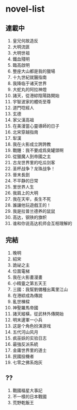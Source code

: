 # novel-list

## 連載中
1. 皇兄何故造反
2. 大明流匪
3. 大明世祖
4. 鐵血殘明
5. 臨高啟明
6. 整座大山都是我的獵場
7. 十九世紀就醫指南
8. 我降临于诸天世界
9. 大蛇丸的阿拉神燈
10. 諸天，從港綜陰陽路開始
11. 宇智波家的體術至尊
12. 道門唸經人
13. 玄德
14. 家父漢高祖
15. 在美漫當心靈導師的日子
16. 北宋穿越指南
17. 犁漢
18. 我在火影成立誇誇教
19.  戰錘：我不要成爲臭罐頭啊
20.  從獵魔人到帝國之主
21.  古龙世界里的吃瓜剑客
22.  圣杯战争？龙珠战争！
23.  晉末長劍
24.  不平静的日常
25.  里世界人生
26.  我肩上的大明
27.  我在天牢，長生不死
28.  誰讓他玩遊戲王的！
29.  我是拉普兰德养的鼠鼠
30.  高达，钢铁的旗帜
31.  谁和你说高达机师会互相理解的



## 完結
1. 晚明
2. 紹宋
3. 詭祕之主
4. 位面電梯
5. 我在火影畫漫畫
6. 小精靈之第五天王
7. 三國：我幫劉備種出萬里江山
8. 在港綜成為傳說
9. 亂世棟樑
10. 神聖羅馬帝國
11. 諸天縱橫，從武林外傳開始
12. 明末邊軍一小兵
13. 这是个角色扮演游戏
14. 五代河山风月
15. 疯巫妖的实验日志
16. 最強反派系統
17. 金庸世界里的道士
18. 民國投機者
19. 七零之佛系炮灰


## ??
1. 戰國福星大事記
2. 不一樣的日本戰國
3. 荒野乾飯王
